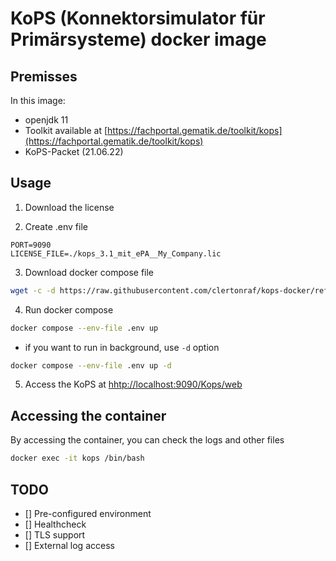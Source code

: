 # KoPS (Konnektorsimulator für Primärsysteme) docker image

## Premisses

In this image:

- openjdk 11
- Toolkit available at [https://fachportal.gematik.de/toolkit/kops](https://fachportal.gematik.de/toolkit/kops)
- KoPS-Packet (21.06.22)

## Usage

1. Download the license

2. Create .env file

```
PORT=9090
LICENSE_FILE=./kops_3.1_mit_ePA__My_Company.lic
```

3. Download docker compose file

```bash
wget -c -d https://raw.githubusercontent.com/clertonraf/kops-docker/refs/heads/master/docker-compose.yml
```

4. Run docker compose

```bash
docker compose --env-file .env up
```

- if you want to run in background, use `-d` option

```bash
docker compose --env-file .env up -d
```

5. Access the KoPS at [hhtp://localhost:9090/Kops/web](http://localhost:9090/KoPS/web)

## Accessing the container

By accessing the container, you can check the logs and other files

```bash
docker exec -it kops /bin/bash
```

## TODO

- [] Pre-configured environment
- [] Healthcheck
- [] TLS support
- [] External log access
